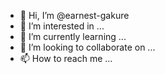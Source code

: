 - 👋 Hi, I’m @earnest-gakure
- 👀 I’m interested in ...
- 🌱 I’m currently learning ...
- 💞️ I’m looking to collaborate on ...
- 📫 How to reach me ...

<!---
earnest-gakure/earnest-gakure is a ✨ special ✨ repository because its `README.md` (this file) appears on your GitHub profile.
You can click the Preview link to take a look at your changes.
--->
